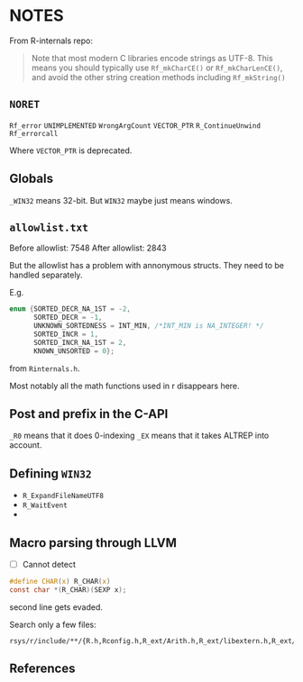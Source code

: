 # NOTES

From R-internals repo:
> Note that most modern C libraries encode strings as UTF-8.
> This means you should typically use `Rf_mkCharCE()` or
> `Rf_mkCharLenCE()`, and avoid the other string
> creation methods including `Rf_mkString()`

## `NORET`

`Rf_error`
`UNIMPLEMENTED`
`WrongArgCount`
`VECTOR_PTR`
`R_ContinueUnwind`
`Rf_errorcall`

Where `VECTOR_PTR` is deprecated.

## Globals

`_WIN32` means 32-bit.
But `WIN32` maybe just means windows.

## `allowlist.txt`

Before allowlist: 7548
After allowlist:  2843

But the allowlist has a problem with annonymous structs.
They need to be handled separately.

E.g.

```c
enum {SORTED_DECR_NA_1ST = -2,
      SORTED_DECR = -1,
      UNKNOWN_SORTEDNESS = INT_MIN, /*INT_MIN is NA_INTEGER! */
      SORTED_INCR = 1,
      SORTED_INCR_NA_1ST = 2,
      KNOWN_UNSORTED = 0};
```

from `Rinternals.h`.

Most notably all the math functions used in r disappears here.

## Post and prefix in the C-API

`_R0` means that it does 0-indexing
`_EX` means that it takes ALTREP into account.

## Defining `WIN32`

- `R_ExpandFileNameUTF8`
- `R_WaitEvent`
-

## Macro parsing through LLVM

- [ ] Cannot detect

```c
#define CHAR(x) R_CHAR(x)
const char *(R_CHAR)(SEXP x);
```

second line gets evaded.

Search only a few files:

```
rsys/r/include/**/{R.h,Rconfig.h,R_ext/Arith.h,R_ext/libextern.h,R_ext/Boolean.h,R_ext/Complex.h,R_ext/Constants.h,R_ext/Error.h,R_ext/Memory.h,R_ext/Print.h,R_ext/Random.h,R_ext/Utils.h,R_ext/RS.h,Rinternals.h,R_ext/Rdynload.h}
```

## References

[](https://github.com/hadley/r-internals)
[](https://cran.r-project.org/doc/manuals/r-release/R-ints.html)
[](https://cpp11.r-lib.org/articles/internals.html)
[](https://github.com/hadley/adv-r/blob/master/C-interface.Rmd)
